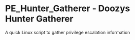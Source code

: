 # PE_Hunter_Gatherer - Doozys Hunter Gatherer
A quick Linux script to gather privilege escalation information

